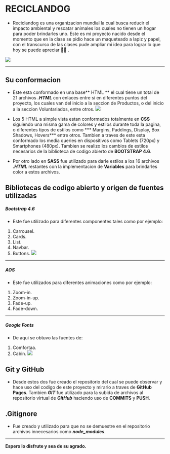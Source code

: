 # RECICLANDOG

- Reciclandog es una organizacion mundial la cual busca reducir el impacto ambiental y rescatar animales los cuales no tienen un hogar para poder  brindarles uno. Este es mi proyecto nacido desde el momento que en la clase se pidio hace un maqueteado a lapiz y papel, con el transcurso de las clases pude ampliar mi idea para lograr lo que hoy se puede apreciar 🐾💙 . 


![](https://joaquinfedericogonzalez.github.io/Reciclandog/img/perros.jpg)

------------



## Su conformacion 

- Este esta conformado en una base** HTML ** el cual tiene un total de 21 archivos ***.HTML*** con enlaces entre si en diferentes puntos del proyecto, los cuales van del inicio a la seccion de Productos, o del inicio a la seccion Voluntariados, entre otros.
![](https://bn1301files.storage.live.com/y4pPZyzlMGwdCa6KIyTwxWNPK2YFL6byCvghvK-T0pw8Hhjjpron-SNclszWaN9xzV3-Y-c_avChCFzfT0pk-y5d2cTSrJu8j12qtbSn5rwfP-xvXnAFDev0MHJIuPURmPSjkFTDGCzn-sIHTgm4kdwqqvzJG9aeNPkG6JHI0mG7drD9bDdB2Md9Qc4UF0x0VvWjLojYDdCnMb-XU2oXSIdjSEJvYP25rM4UQTFYgOkQuo/2021-06-25.png?psid=1&width=1256&height=591)

- Los 5 HTML a simple vista estan conformados totalmente en **CSS** siguiendo una misma gama de colores y estilos durante toda la pagina, o diferentes tipos de estilos como *** Margins, Paddings, Display, Box Shadows, Hovers*** entre otros. Tambien a traves de este esta conformado los media queries en dispositivos como Tablets (720px) y Smartphones (480px).
Tambien se realizo los cambios de estilos necesarios de la biblioteca de codigo abierto de **BOOTSTRAP 4.6**.
- Por otro lado en **SASS** fue utilizado para darle estilos a los 16 archivos ***.HTML***  restantes con la implementacion de **Variables** para brindarles color a estos archivos.

## Bibliotecas de codigo abierto y origen de fuentes utilizadas
##### Bootstrap 4.6
- Este fue utilizado para diferentes componentes tales como por ejemplo: 
1. Carrousel.
2.  Cards.
3.  List.
4. Navbar.
5. Buttons.
![](https://scontent.xx.fbcdn.net/v/t1.15752-0/s640x640/205899972_1167200827129131_2479290053380206154_n.png?_nc_cat=107&ccb=1-3&_nc_sid=aee45a&_nc_eui2=AeFM46VTsTq7ByQQEKC7uQU4XsRftz8cZgBexF-3PxxmAPqv5_QP9SnBi9J89GZSeNirfpNjDDGefQG1YlGaUzPV&_nc_ohc=VuQc70t3J30AX9E2L8V&_nc_ad=z-m&_nc_cid=0&_nc_ht=scontent.xx&tp=30&oh=4a95a152f31ce69a0d4e2c2083016ec1&oe=60DAAC30)
------------


##### AOS
- Este fue utilizados para diferentes animaciones como por ejemplo:
1. Zoom-in.
2. Zoom-in-up.
3. Fade-up.
4. Fade-down.

------------

##### Google Fonts
- De aqui se obtuvo las fuentes de:
1. Comfortaa.
2. Cabin.
![](https://bn1301files.storage.live.com/y4pmThdxtR7ZItAuWvU4hUKoubdAGjpWGGFDwRt7HDzy5FqsW_WQKP32PjdC4IRzv6D2hYsZZsM2ijHaRjv3a5FfI5ZkcGYjs4XFVjBID79sFc8rOP19nmIH-OVJkhiGjNDv1HugglaUrXF_bcmKKEaPGCKpuFtdcPsRujUHsQF2_yxCKwEyi30_uDNp1DodInqwaNl4k2WOcRGRzuzmHpZSzypJCxO-uuFGydmmRd5a-c/2021-06-25%20%284%29.png?psid=1&width=1346&height=534)

## Git y GitHub
- Desde estos dos fue creado el repositorio del cual se puede observar y hace uso del codigo de este proyecto y mirarlo a traves de **GitHub Pages**. Tambien ***GIT***  fue utilizado para la subida de archivos al repositorio virtual de ***GitHub*** haciendo uso de **COMMITS** y **PUSH**.

## .Gitignore
- Fue creado y utilizado para que no se demuestre en el repositorio archivos innecesarios como ***node_modules***.

------------


**Espero lo disfrute y sea de su agrado.**